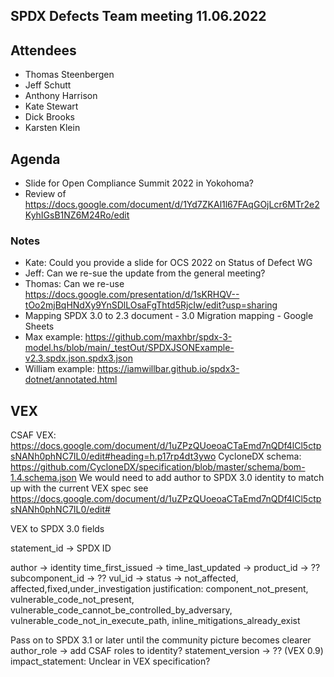 ## SPDX Defects Team meeting 11.06.2022

## Attendees
* Thomas Steenbergen
* Jeff Schutt
* Anthony Harrison
* Kate Stewart
* Dick Brooks
* Karsten Klein

## Agenda
- Slide for Open Compliance Summit 2022 in Yokohoma?
- Review of https://docs.google.com/document/d/1Yd7ZKAl1l67FAqGOjLcr6MTr2e2KyhIGsB1NZ6M24Ro/edit

### Notes
- Kate: Could you provide a slide for OCS 2022 on Status of Defect WG
- Jeff: Can we re-sue the update from the general meeting?
- Thomas: Can we re-use https://docs.google.com/presentation/d/1sKRHQV--tOo2mjBqHNdXy9YnSDlLOsaFgThtd5RjcIw/edit?usp=sharing
- Mapping SPDX 3.0 to 2.3 document - 3.0 Migration mapping - Google Sheets
- Max example: https://github.com/maxhbr/spdx-3-model.hs/blob/main/_testOut/SPDXJSONExample-v2.3.spdx.json.spdx3.json
- William example: https://iamwillbar.github.io/spdx3-dotnet/annotated.html

## VEX
CSAF VEX: https://docs.google.com/document/d/1uZPzQUoeoaCTaEmd7nQDf4lCl5ctpsNANh0phNC7IL0/edit#heading=h.p17rp4dt3ywo
CycloneDX schema: https://github.com/CycloneDX/specification/blob/master/schema/bom-1.4.schema.json
We would need to add author to SPDX 3.0 identity to match up with the current VEX spec see https://docs.google.com/document/d/1uZPzQUoeoaCTaEmd7nQDf4lCl5ctpsNANh0phNC7IL0/edit#

VEX to SPDX 3.0 fields

statement_id -> SPDX ID

author -> identity
time_first_issued -> 
time_last_updated -> 
product_id ->  ??
subcomponent_id -> ??
vul_id -> 
status -> not_affected, affected,fixed,under_investigation
justification: component_not_present, vulnerable_code_not_present, vulnerable_code_cannot_be_controlled_by_adversary, vulnerable_code_not_in_execute_path, inline_mitigations_already_exist

Pass on to SPDX 3.1 or later until the community picture becomes clearer
author_role -> add CSAF roles to identity?
statement_version -> ?? (VEX 0.9)
impact_statement: Unclear in VEX specification?
